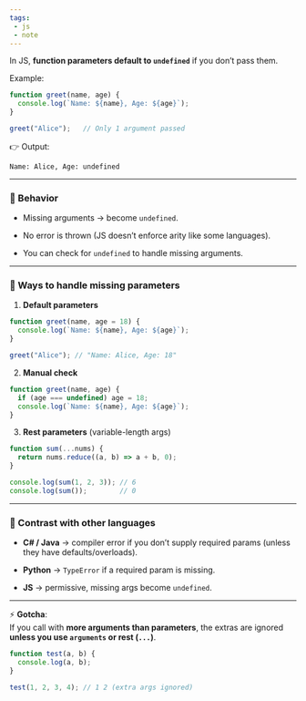 ```yaml
---
tags: 
 - js
 - note
---
```



In JS, **function parameters default to `undefined`** if you don’t pass them.

Example:

```js
function greet(name, age) {
  console.log(`Name: ${name}, Age: ${age}`);
}

greet("Alice");   // Only 1 argument passed
```

👉 Output:

```
Name: Alice, Age: undefined
```

---

### 🔹 Behavior

- Missing arguments → become `undefined`.
    
- No error is thrown (JS doesn’t enforce arity like some languages).
    
- You can check for `undefined` to handle missing arguments.
    

---

### 🔹 Ways to handle missing parameters

1. **Default parameters**
    

```js
function greet(name, age = 18) {
  console.log(`Name: ${name}, Age: ${age}`);
}

greet("Alice"); // "Name: Alice, Age: 18"
```

2. **Manual check**
    

```js
function greet(name, age) {
  if (age === undefined) age = 18;
  console.log(`Name: ${name}, Age: ${age}`);
}
```

3. **Rest parameters** (variable-length args)
    

```js
function sum(...nums) {
  return nums.reduce((a, b) => a + b, 0);
}

console.log(sum(1, 2, 3)); // 6
console.log(sum());        // 0
```

---

### 🔹 Contrast with other languages

- **C# / Java** → compiler error if you don’t supply required params (unless they have defaults/overloads).
    
- **Python** → `TypeError` if a required param is missing.
    
- **JS** → permissive, missing args become `undefined`.
    

---

⚡ **Gotcha**:  
If you call with **more arguments than parameters**, the extras are ignored **unless you use `arguments` or rest (`...`)**.

```js
function test(a, b) {
  console.log(a, b);
}

test(1, 2, 3, 4); // 1 2 (extra args ignored)
```